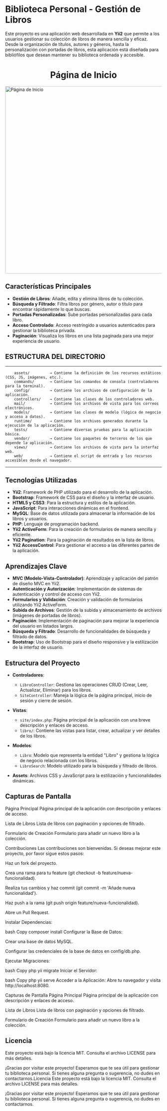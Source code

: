 # Biblioteca Personal - Gestión de Libros

Este proyecto es una aplicación web desarrollada en **Yii2** que permite a los usuarios gestionar su colección de libros de manera sencilla y eficaz. Desde la organización de títulos, autores y géneros, hasta la personalización con portadas de libros, esta aplicación está diseñada para bibliófilos que desean mantener su biblioteca ordenada y accesible.

<p align="center">
  <h1 align="center">Página de Inicio</h1>
  <img src="https://i.imgur.com/rBMKdmX.jpeg" alt="Página de Inicio" width="600">
</p>

## Características Principales

- **Gestión de Libros**: Añade, edita y elimina libros de tu colección.
- **Búsqueda y Filtrado**: Filtra libros por género, autor o título para encontrar rápidamente lo que buscas.
- **Portadas Personalizadas**: Sube portadas personalizadas para cada libro.
- **Acceso Controlado**: Acceso restringido a usuarios autenticados para gestionar la biblioteca privada.
- **Paginación**: Visualiza los libros en una lista paginada para una mejor experiencia de usuario.

## ESTRUCTURA DEL DIRECTORIO
-------------------

        assets/         → Contiene la definición de los recursos estáticos (CSS, JS, imágenes, etc.).
        commands/       → Contiene los comandos de consola (controladores para la terminal).
        config/         → Contiene los archivos de configuración de la aplicación.
        controllers/    → Contiene las clases de los controladores web.
        mail/           → Contiene los archivos de vista para los correos electrónicos.
        models/         → Contiene las clases de modelo (lógica de negocio y acceso a datos).
        runtime/        → Contiene los archivos generados durante la ejecución de la aplicación.
        tests/          → Contiene diversas pruebas para la aplicación básica.
        vendor/         → Contiene los paquetes de terceros de los que depende la aplicación.
        views/          → Contiene los archivos de vista para la interfaz web.
        web/            → Contiene el script de entrada y los recursos accesibles desde el navegador.

------------


## Tecnologías Utilizadas

- **Yii2**: Framework de PHP utilizado para el desarrollo de la aplicación.
- **Bootstrap**: Framework de CSS para el diseño y la interfaz de usuario.
- **HTML5 y CSS3**: Para la estructura y estilos de la aplicación.
- **JavaScript**: Para interacciones dinámicas en el frontend.
- **MySQL**: Base de datos utilizada para almacenar la información de los libros y usuarios.
- **PHP**: Lenguaje de programación backend.
- **Yii2 ActiveForm**: Para la creación de formularios de manera sencilla y eficiente.
- **Yii2 Pagination**: Para la paginación de resultados en la lista de libros.
- **Yii2 AccessControl**: Para gestionar el acceso a las diferentes partes de la aplicación.

## Aprendizajes Clave

- **MVC (Modelo-Vista-Controlador)**: Aprendizaje y aplicación del patrón de diseño MVC en Yii2.
- **Autenticación y Autorización**: Implementación de sistemas de autenticación y control de acceso con Yii2.
- **Formularios y Validación**: Creación y validación de formularios utilizando Yii2 ActiveForm.
- **Subida de Archivos**: Gestión de la subida y almacenamiento de archivos (imágenes de portadas de libros).
- **Paginación**: Implementación de paginación para mejorar la experiencia del usuario en listados largos.
- **Búsqueda y Filtrado**: Desarrollo de funcionalidades de búsqueda y filtrado de datos.
- **Bootstrap**: Uso de Bootstrap para el diseño responsive y la estilización de la interfaz de usuario.

## Estructura del Proyecto

- **Controladores**: 
  - `LibroController`: Gestiona las operaciones CRUD (Crear, Leer, Actualizar, Eliminar) para los libros.
  - `SiteController`: Maneja la lógica de la página principal, inicio de sesión y cierre de sesión.

- **Vistas**:
  - `site/index.php`: Página principal de la aplicación con una breve descripción y enlaces de acceso.
  - `libro/`: Contiene las vistas para listar, crear, actualizar y ver detalles de los libros.

- **Modelos**:
  - `Libro`: Modelo que representa la entidad "Libro" y gestiona la lógica de negocio relacionada con los libros.
  - `LibroSearch`: Modelo utilizado para la búsqueda y filtrado de libros.

- **Assets**: Archivos CSS y JavaScript para la estilización y funcionalidades dinámicas.

## Capturas de Pantalla

Página Principal
Página principal de la aplicación con descripción y enlaces de acceso.

Lista de Libros
Lista de libros con paginación y opciones de filtrado.

Formulario de Creación
Formulario para añadir un nuevo libro a la colección.

Contribuciones
Las contribuciones son bienvenidas. Si deseas mejorar este proyecto, por favor sigue estos pasos:

Haz un fork del proyecto.

Crea una rama para tu feature (git checkout -b feature/nueva-funcionalidad).

Realiza tus cambios y haz commit (git commit -m 'Añade nueva funcionalidad').

Haz push a la rama (git push origin feature/nueva-funcionalidad).

Abre un Pull Request.

Instalar Dependencias:

bash
Copy
composer install
Configurar la Base de Datos:

Crear una base de datos MySQL.

Configurar las credenciales de la base de datos en config/db.php.

Ejecutar Migraciones:

bash
Copy
php yii migrate
Iniciar el Servidor:

bash
Copy
php yii serve
Acceder a la Aplicación:
Abre tu navegador y visita http://localhost:8080.

Capturas de Pantalla
Página Principal
Página principal de la aplicación con descripción y enlaces de acceso.

Lista de Libros
Lista de libros con paginación y opciones de filtrado.

Formulario de Creación
Formulario para añadir un nuevo libro a la colección.



## Licencia
Este proyecto está bajo la licencia MIT. Consulta el archivo LICENSE para más detalles.

¡Gracias por visitar este proyecto! Esperamos que te sea útil para gestionar tu biblioteca personal. Si tienes alguna pregunta o sugerencia, no dudes en contactarnos.Licencia
Este proyecto está bajo la licencia MIT. Consulta el archivo LICENSE para más detalles.

¡Gracias por visitar este proyecto! Esperamos que te sea útil para gestionar tu biblioteca personal. Si tienes alguna pregunta o sugerencia, no dudes en contactarnos.
